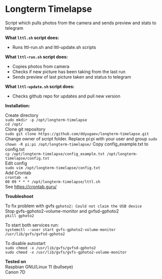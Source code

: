 
# Longterm Timelapse

Script which pulls photos from the camera and sends preview and stats to telegram

**What `lttl.sh` script does:**
* Runs lttl-run.sh and lttl-update.sh scripts

**What `lttl-run.sh` script does:**
* Copies photos from camera
* Checks if new picture has been taking from the last run
* Sends preview of last picture taken and status to telegram

**What `lttl-update.sh` script does:**
* Checks github repo for updates and pull new version

**Installation:**

Create directory  
`sudo mkdir -p /opt/longterm-timelapse`  
`cd /opt/`  
Clone git repository  
`sudo git clone https://github.com/ddyugaev/longterm-timelapse.git`  
Change owner of script folder. Replace pi:pi with your user and group
`sudo chown -R pi:pi /opt/longterm-timelapse/`
Copy config_example.txt to config.txt  
`cp /opt/longterm-timelapse/config_example.txt /opt/longterm-timelapse/config.txt`  
Edit config  
`sudo vim /opt/longterm-timelapse/config.txt`  
Add Crontab  
`crontab -e`  
`00 09 * * * /opt/longterm-timelapse/lttl.sh`  
See https://crontab.guru/

**Troubleshoot**

To fix problem with gvfs `gphoto2: Could not claim the USB device`  
Stop gvfs-gphoto2-volume-monitor and gvfsd-gphoto2  
`pkill gphoto2`  

To start both services run:  
`systemctl --user start gvfs-gphoto2-volume-monitor`  
`/usr/lib/gvfs/gvfsd-gphoto2`  

To disable autostart  
`sudo chmod -x /usr/lib/gvfs/gvfsd-gphoto2`  
`sudo chmod -x /usr/lib/gvfs/gvfs-gphoto2-volume-monitor`  

**Tested on**  
Raspbian GNU/Linux 11 (bullseye)  
Canon 7D  